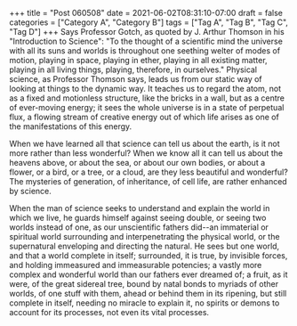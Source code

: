 +++
title = "Post 060508"
date = 2021-06-02T08:31:10-07:00
draft = false
categories = ["Category A", "Category B"]
tags = ["Tag A", "Tag B", "Tag C", "Tag D"]
+++
Says Professor Gotch, as quoted by J. Arthur Thomson in his "Introduction to Science": "To the thought of a scientific mind the universe with all its suns and worlds is throughout one seething welter of modes of motion, playing in space, playing in ether, playing in all existing matter, playing in all living things, playing, therefore, in ourselves." Physical science, as Professor Thomson says, leads us from our static way of looking at things to the dynamic way. It teaches us to regard the atom, not as a fixed and motionless structure, like the bricks in a wall, but as a centre of ever-moving energy; it sees the whole universe is in a state of perpetual flux, a flowing stream of creative energy out of which life arises as one of the manifestations of this energy.

When we have learned all that science can tell us about the earth, is it not more rather than less wonderful? When we know all it can tell us about the heavens above, or about the sea, or about our own bodies, or about a flower, or a bird, or a tree, or a cloud, are they less beautiful and wonderful? The mysteries of generation, of inheritance, of cell life, are rather enhanced by science.

When the man of science seeks to understand and explain the world in which we live, he guards himself against seeing double, or seeing two worlds instead of one, as our unscientific fathers did--an immaterial or spiritual world surrounding and interpenetrating the physical world, or the supernatural enveloping and directing the natural. He sees but one world, and that a world complete in itself; surrounded, it is true, by invisible forces, and holding immeasured and immeasurable potencies; a vastly more complex and wonderful world than our fathers ever dreamed of; a fruit, as it were, of the great sidereal tree, bound by natal bonds to myriads of other worlds, of one stuff with them, ahead or behind them in its ripening, but still complete in itself, needing no miracle to explain it, no spirits or demons to account for its processes, not even its vital processes.
